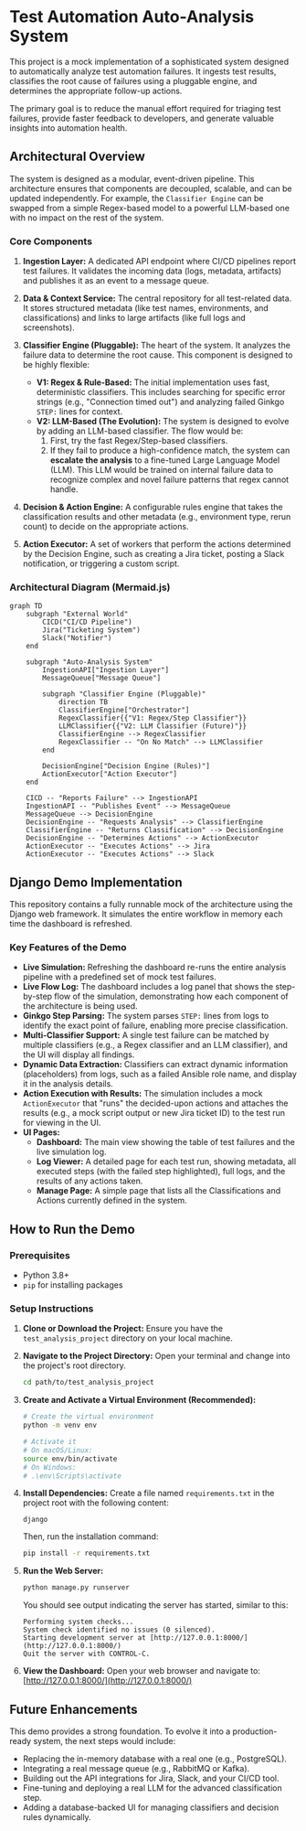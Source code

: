 # Test Automation Auto-Analysis System

This project is a mock implementation of a sophisticated system designed to automatically analyze test automation failures. It ingests test results, classifies the root cause of failures using a pluggable engine, and determines the appropriate follow-up actions.

The primary goal is to reduce the manual effort required for triaging test failures, provide faster feedback to developers, and generate valuable insights into automation health.

## Architectural Overview

The system is designed as a modular, event-driven pipeline. This architecture ensures that components are decoupled, scalable, and can be updated independently. For example, the `Classifier Engine` can be swapped from a simple Regex-based model to a powerful LLM-based one with no impact on the rest of the system.

### Core Components

1.  **Ingestion Layer:** A dedicated API endpoint where CI/CD pipelines report test failures. It validates the incoming data (logs, metadata, artifacts) and publishes it as an event to a message queue.

2.  **Data & Context Service:** The central repository for all test-related data. It stores structured metadata (like test names, environments, and classifications) and links to large artifacts (like full logs and screenshots).

3.  **Classifier Engine (Pluggable):** The heart of the system. It analyzes the failure data to determine the root cause. This component is designed to be highly flexible:
    * **V1: Regex & Rule-Based:** The initial implementation uses fast, deterministic classifiers. This includes searching for specific error strings (e.g., "Connection timed out") and analyzing failed Ginkgo `STEP:` lines for context.
    * **V2: LLM-Based (The Evolution):** The system is designed to evolve by adding an LLM-based classifier. The flow would be:
        1.  First, try the fast Regex/Step-based classifiers.
        2.  If they fail to produce a high-confidence match, the system can **escalate the analysis** to a fine-tuned Large Language Model (LLM). This LLM would be trained on internal failure data to recognize complex and novel failure patterns that regex cannot handle.

4.  **Decision & Action Engine:** A configurable rules engine that takes the classification results and other metadata (e.g., environment type, rerun count) to decide on the appropriate actions.

5.  **Action Executor:** A set of workers that perform the actions determined by the Decision Engine, such as creating a Jira ticket, posting a Slack notification, or triggering a custom script.

### Architectural Diagram (Mermaid.js)

```mermaid
graph TD
    subgraph "External World"
        CICD("CI/CD Pipeline")
        Jira("Ticketing System")
        Slack("Notifier")
    end

    subgraph "Auto-Analysis System"
        IngestionAPI["Ingestion Layer"]
        MessageQueue["Message Queue"]
        
        subgraph "Classifier Engine (Pluggable)"
            direction TB
            ClassifierEngine["Orchestrator"]
            RegexClassifier{{"V1: Regex/Step Classifier"}}
            LLMClassifier{{"V2: LLM Classifier (Future)"}}
            ClassifierEngine --> RegexClassifier
            RegexClassifier -- "On No Match" --> LLMClassifier
        end

        DecisionEngine["Decision Engine (Rules)"]
        ActionExecutor["Action Executor"]
    end

    CICD -- "Reports Failure" --> IngestionAPI
    IngestionAPI -- "Publishes Event" --> MessageQueue
    MessageQueue --> DecisionEngine
    DecisionEngine -- "Requests Analysis" --> ClassifierEngine
    ClassifierEngine -- "Returns Classification" --> DecisionEngine
    DecisionEngine -- "Determines Actions" --> ActionExecutor
    ActionExecutor -- "Executes Actions" --> Jira
    ActionExecutor -- "Executes Actions" --> Slack
```

## Django Demo Implementation

This repository contains a fully runnable mock of the architecture using the Django web framework. It simulates the entire workflow in memory each time the dashboard is refreshed.

### Key Features of the Demo

* **Live Simulation:** Refreshing the dashboard re-runs the entire analysis pipeline with a predefined set of mock test failures.
* **Live Flow Log:** The dashboard includes a log panel that shows the step-by-step flow of the simulation, demonstrating how each component of the architecture is being used.
* **Ginkgo Step Parsing:** The system parses `STEP:` lines from logs to identify the exact point of failure, enabling more precise classification.
* **Multi-Classifier Support:** A single test failure can be matched by multiple classifiers (e.g., a Regex classifier and an LLM classifier), and the UI will display all findings.
* **Dynamic Data Extraction:** Classifiers can extract dynamic information (placeholders) from logs, such as a failed Ansible role name, and display it in the analysis details.
* **Action Execution with Results:** The simulation includes a mock `ActionExecutor` that "runs" the decided-upon actions and attaches the results (e.g., a mock script output or new Jira ticket ID) to the test run for viewing in the UI.
* **UI Pages:**
    * **Dashboard:** The main view showing the table of test failures and the live simulation log.
    * **Log Viewer:** A detailed page for each test run, showing metadata, all executed steps (with the failed step highlighted), full logs, and the results of any actions taken.
    * **Manage Page:** A simple page that lists all the Classifications and Actions currently defined in the system.

## How to Run the Demo

### Prerequisites

* Python 3.8+
* `pip` for installing packages

### Setup Instructions

1.  **Clone or Download the Project:**
    Ensure you have the `test_analysis_project` directory on your local machine.

2.  **Navigate to the Project Directory:**
    Open your terminal and change into the project's root directory.
    ```bash
    cd path/to/test_analysis_project
    ```

3.  **Create and Activate a Virtual Environment (Recommended):**
    ```bash
    # Create the virtual environment
    python -m venv env

    # Activate it
    # On macOS/Linux:
    source env/bin/activate
    # On Windows:
    # .\env\Scripts\activate
    ```

4.  **Install Dependencies:**
    Create a file named `requirements.txt` in the project root with the following content:
    ```
    django
    ```
    Then, run the installation command:
    ```bash
    pip install -r requirements.txt
    ```

5.  **Run the Web Server:**
    ```bash
    python manage.py runserver
    ```
    You should see output indicating the server has started, similar to this:
    ```
    Performing system checks...
    System check identified no issues (0 silenced).
    Starting development server at [http://127.0.0.1:8000/](http://127.0.0.1:8000/)
    Quit the server with CONTROL-C.
    ```

6.  **View the Dashboard:**
    Open your web browser and navigate to:
    [http://127.0.0.1:8000/](http://127.0.0.1:8000/)

## Future Enhancements

This demo provides a strong foundation. To evolve it into a production-ready system, the next steps would include:

* Replacing the in-memory database with a real one (e.g., PostgreSQL).
* Integrating a real message queue (e.g., RabbitMQ or Kafka).
* Building out the API integrations for Jira, Slack, and your CI/CD tool.
* Fine-tuning and deploying a real LLM for the advanced classification step.
* Adding a database-backed UI for managing classifiers and decision rules dynamically.


